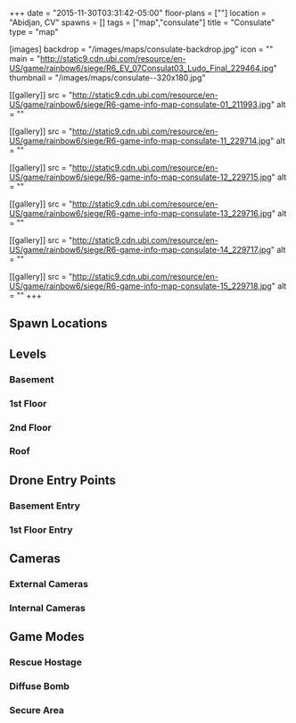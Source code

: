+++
date = "2015-11-30T03:31:42-05:00"
floor-plans = [""]
location = "Abidjan, CV"
spawns = []
tags = ["map","consulate"]
title = "Consulate"
type = "map"

[images]
  backdrop = "/images/maps/consulate-backdrop.jpg"
  icon = ""
  main = "http://static9.cdn.ubi.com/resource/en-US/game/rainbow6/siege/R6_EV_07Consulat03_Ludo_Final_229464.jpg"
  thumbnail = "/images/maps/consulate--320x180.jpg"

[[gallery]]
  src = "http://static9.cdn.ubi.com/resource/en-US/game/rainbow6/siege/R6-game-info-map-consulate-01_211993.jpg"
  alt = ""

[[gallery]]
  src = "http://static9.cdn.ubi.com/resource/en-US/game/rainbow6/siege/R6-game-info-map-consulate-11_229714.jpg"
  alt = ""

[[gallery]]
  src = "http://static9.cdn.ubi.com/resource/en-US/game/rainbow6/siege/R6-game-info-map-consulate-12_229715.jpg"
  alt = ""

[[gallery]]
  src = "http://static9.cdn.ubi.com/resource/en-US/game/rainbow6/siege/R6-game-info-map-consulate-13_229716.jpg"
  alt = ""

[[gallery]]
  src = "http://static9.cdn.ubi.com/resource/en-US/game/rainbow6/siege/R6-game-info-map-consulate-14_229717.jpg"
  alt = ""

[[gallery]]
  src = "http://static9.cdn.ubi.com/resource/en-US/game/rainbow6/siege/R6-game-info-map-consulate-15_229718.jpg"
  alt = ""
+++

## Spawn Locations

## Levels

### Basement

### 1st Floor

### 2nd Floor

### Roof

## Drone Entry Points

### Basement Entry

### 1st Floor Entry

## Cameras

### External Cameras

### Internal Cameras

## Game Modes

### Rescue Hostage

### Diffuse Bomb

### Secure Area
